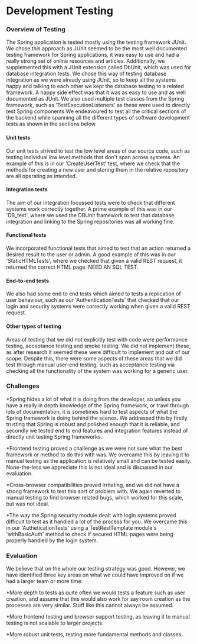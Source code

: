 <h1>Development Testing</h1>

<h3>Overview of Testing</h3>

<p>The Spring application is tested mostly using the testing framework JUnit. We chose this approach as JUnit seemed to be the most well documented testing framework for Spring applications, it was easy to use and had a really strong set of online resources and articles. Additionally, we supplemented this with a JUnit extension called DbUnit, which was used for database integration tests. We chose this way of testing database integration as we were already using JUnit, so to keep all the systems happy and talking to each other we kept the database testing to a related framework. A happy side effect was that it was as easy to use and as well documented as JUnit. We also used multiple test classes from the Spring framework, such as 'TestExecutionListeners' as these were used to directly test Spring components.We endeavoured to test all the critical sections of the backend while spanning all the different types of software development tests as shown in the sections below. </p>

<h4>Unit tests</h4>
<p>Our unit tests strived to test the low level areas of our source code, such as testing individual low level methods that don't span across systems. An example of this is in our 'CreateUserTest' test, where we check that the methods for creating a new user and storing them in the relative repository are all operating as intended.</p>

<h4>Integration tests</h4>
<p>The aim of our integration focussed tests were to check that different systems work correctly together. A prime example of this was in our 'DB_test', where we used the DBUnit framework to test that database integration and linking to the Spring repositories was all working fine.  </p>

<h4>Functional tests</h4>
<p>We incorporated functional tests that aimed to test that an action returned a desired result to the user or admin. A good example of this was in our 'StaticHTMLTests', where we checked that given a valid REST request, it returned the correct HTML page. NEED AN SQL TEST.</p>

<h4>End-to-end tests</h4>
<p>We also had some end to end tests which aimed to tests a replication of user behaviour, such as our 'AuthenticationTests' that checked that our login and security systems were correctly working when given a valid REST request. </p>

<h4>Other types of testing</h4>
<p>Areas of testing that we did not explicitly test with code were performance testing, acceptance testing and smoke testing. We did not implement these, as after research it seemed these were difficult to implement and out of our scope. Despite this, there were some aspects of these areas that we did test through manual user-end testing, such as acceptance testing via checking all the functionality of the system was working for a generic user.</p>

<h3>Challenges</h3>

*Spring hides a lot of what it is doing from the developer, so unless you have a really in depth knowledge of the Spring framework, or trawl through lots of documentation, it is sometimes hard to test aspects of what the Spring framework is doing behind the scenes. We addressed this by firstly trusting that Spring is robust and polished enough that it is reliable, and secondly we tested end to end features and integration features instead of directly unit testing Spring frameworks.

*Frontend testing proved a challenge as we were not sure what the best framework or method to do this with was. We overcame this by leaving it to manual testing as the application is relatively small and can be tested easily. None-the-less we appreciate this is not ideal and is discussed in our evaluation. 

*Cross-browser compatibilities proved irritating, and we did not have a strong framework to test this sort of problem with. We again reverted to manual testing to find browser related bugs, which worked for this scale, but was not ideal.

*The way the Spring security module dealt with login systems proved difficult to test as it handled a lot of the process for you. We overcame this in our 'AutheticationTests' using a TestRestTemplate module's 'withBasicAuth' method to check if secured HTML pages were being properly handled by the login system.


<h3>Evaluation</h3>
<p>We believe that on the whole our testing strategy was good. However, we have identified three key areas on what we could have improved on if we had a larger team or more time:</p>

*More depth to tests as quite often we would tests a feature such as user creation, and assume that this would also work for say room creation as the processes are very similar. Stuff like this cannot always be assumed.

*More frontend testing and browser support testing, as leaving it to manual testing is not scalable to larger projects.

*More robust unit tests, testing more fundamental methods and classes.
